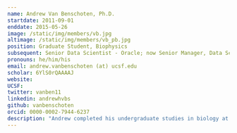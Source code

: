 ```yaml
---
name: Andrew Van Benschoten, Ph.D.
startdate: 2011-09-01
enddate: 2015-05-26
image: /static/img/members/vb.jpg
altimage: /static/img/members/vb_pb.jpg
position: Graduate Student, Biophysics
subsequent: Senior Data Scientist - Oracle; now Senior Manager, Data Science - Ovative Group
pronouns: he/him/his
email: andrew.vanbenschoten (at) ucsf.edu
scholar: 6YlS0rQAAAAJ
website:
UCSF:
twitter: vanben11
linkedin: andrewhvbs
github: vanbenschoten
orcid: 0000-0002-7944-6237
description: "Andrew completed his undergraduate studies in biology at MIT. While there, he worked with Cathy Drennan on determining the structure of metalloenzymes via X-ray crystallography. Andrew started at UCSF in the fall of 2011 and is investigating the features of diffuse X-ray scatter in several model protein systems and molecular machines."
---
```


